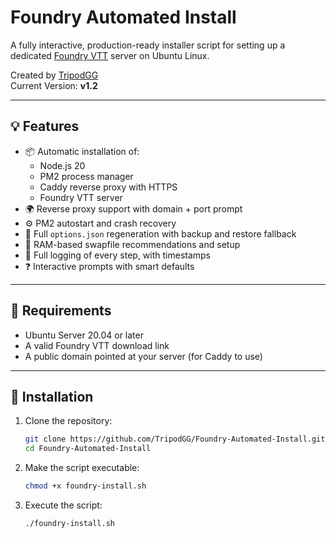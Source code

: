 # Foundry Automated Install
A fully interactive, production-ready installer script for setting up a dedicated [Foundry VTT](https://foundryvtt.com) server on Ubuntu Linux.

Created by [TripodGG](https://github.com/TripodGG)  
Current Version: **v1.2**

---

## 💡 Features

- 📦 Automatic installation of:
  - Node.js 20
  - PM2 process manager
  - Caddy reverse proxy with HTTPS
  - Foundry VTT server
- 🌍 Reverse proxy support with domain + port prompt
- ⚙️ PM2 autostart and crash recovery
- 🔁 Full `options.json` regeneration with backup and restore fallback
- 🧠 RAM-based swapfile recommendations and setup
- 📝 Full logging of every step, with timestamps
- ❓ Interactive prompts with smart defaults

---

## 🧰 Requirements

- Ubuntu Server 20.04 or later
- A valid Foundry VTT download link
- A public domain pointed at your server (for Caddy to use)

---

## 🚀 Installation

1. Clone the repository:
   ```bash
   git clone https://github.com/TripodGG/Foundry-Automated-Install.git
   cd Foundry-Automated-Install
   ```
2. Make the script executable:
   ```bash
   chmod +x foundry-install.sh
   ```
3. Execute the script:
   ```bash
   ./foundry-install.sh
   ```